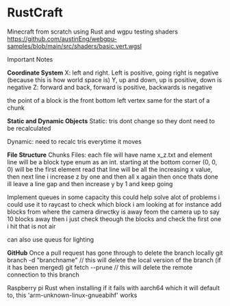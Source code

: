 # RustCraft
Minecraft from scratch using Rust and wgpu
testing shaders
https://github.com/austinEng/webgpu-samples/blob/main/src/shaders/basic.vert.wgsl


Important Notes

**Coordinate System** 
X: left and right. Left is positive, going right is negative (because this is how world space is)
Y, up and down, up is positive, down is negative
Z: forward and back, forward is positive, backwards is negative

the point of a block is the front bottom left vertex
same for the start of a chunk


**Static and Dynamic Objects** 
Static:
tris dont change so they dont need to be recalculated

Dynamic:
need to recalc tris everytime it moves


**File Structure** 
Chunks Files:
each file will have name x_z.txt
and element line will be a block type enum as an int.
starting at the bottom corner (0, 0, 0) will be the first element read
that line will be all the increasing x value,
then next line i increase z by one and then all x again
then once thats done ill leave a line gap and then increase y by 1 and keep going




Implement queues in some capacity this could help solve alot of problems
i could use it to raycast to check which block i am looking at
for instance add blocks from where the camera dirwctky is 
away feom the camera up to say 10 blocks away
then i just check theough the blocks and check the first one i hit that is not air

can also use queus for lighting 


**GitHub** 
Once a pull request has gone through to delete the branch locally
git branch -d "branchname" // this will delete the local version of the branch (if it has been merged)
git fetch --prune // this will delete the remote connection to this branch


Raspberry pi Rust
when installing if it fails with aarch64 which it will default to, this 'arm-unknown-linux-gnueabihf' works